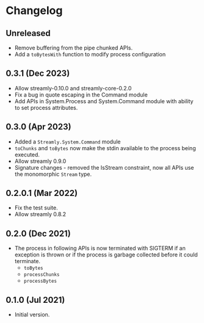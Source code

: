 # Changelog

## Unreleased

* Remove buffering from the pipe chunked APIs.
* Add a `toBytesWith` function to modify process configuration

## 0.3.1 (Dec 2023)

* Allow streamly-0.10.0 and streamly-core-0.2.0
* Fix a bug in quote escaping in the Command module
* Add APIs in System.Process and System.Command module with ability to set
  process attributes.

## 0.3.0 (Apr 2023)

* Added a `Streamly.System.Command` module
* `toChunks` and `toBytes` now make the stdin available to the process being
  executed.
* Allow streamly 0.9.0
* Signature changes - removed the IsStream constraint, now all APIs use the
  monomorphic `Stream` type.

## 0.2.0.1 (Mar 2022)

* Fix the test suite.
* Allow streamly 0.8.2

## 0.2.0 (Dec 2021)

* The process in following APIs is now terminated with SIGTERM if an exception
  is thrown or if the process is garbage collected before it could terminate.
  - `toBytes`
  - `processChunks`
  - `processBytes`

## 0.1.0 (Jul 2021)

* Initial version.
